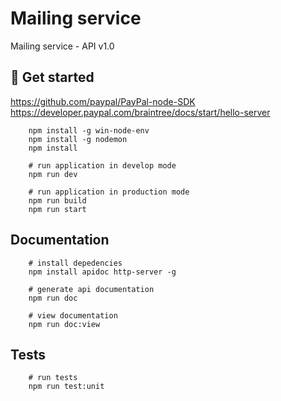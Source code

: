 # Mailing service

Mailing service - API v1.0

## 🚀 Get started

https://github.com/paypal/PayPal-node-SDK
https://developer.paypal.com/braintree/docs/start/hello-server


```console
    npm install -g win-node-env 
    npm install -g nodemon
    npm install

    # run application in develop mode
    npm run dev 

    # run application in production mode
    npm run build
    npm run start
```

## Documentation

```console
    # install depedencies
    npm install apidoc http-server -g

    # generate api documentation
    npm run doc

    # view documentation
    npm run doc:view
```

## Tests

```console
    # run tests
    npm run test:unit
```

